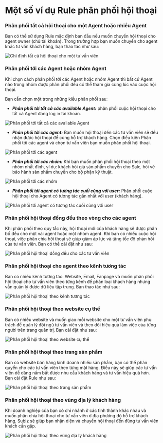 # Một số ví dụ Rule phân phối hội thoại

### Phân phối tất cả hội thoại cho một Agent hoặc nhiều Agent

Bạn có thể sử dụng Rule mặc định ban đầu nếu muốn chuyển hội thoại cho agent owner \(chủ tài khoản\). Trong trường hợp bạn muốn chuyển cho agent khác tư vấn khách hàng, bạn thao tác như sau:

![Ch&#x1EC9; &#x111;&#x1ECB;nh t&#x1EA5;t c&#x1EA3; h&#x1ED9;i tho&#x1EA1;i cho m&#x1ED9;t t&#x1B0; v&#x1EA5;n vi&#xEA;n ](../../../.gitbook/assets/chi-dinh-hoi-thoai-den-mot-tu-van-vien.png)

### Phân phối tới các Agent hoặc nhóm Agent

Khi chọn cách phân phối tới các Agent hoặc nhóm Agent thì bất cứ Agent nào trong nhóm được phân phối đều có thể tham gia cùng lúc vào cuộc hội thoại.

Bạn cần chọn một trong những kiểu phân phối sau:

* _**Phân phối tới tất cả các available Agent:**_ phân phối cuộc hội thoại cho tất cả Agent đang log in tài khoản.

![Ph&#xE2;n ph&#x1ED1;i t&#x1EDB;i t&#x1EA5;t c&#x1EA3; c&#xE1;c available Agent](../../../.gitbook/assets/phan-phoi-hoi-thoai-toi-cac-available-agent.png)

* _**Phân phối tới các agent:**_ Bạn muốn hội thoại đến các tư vấn viên sẽ đều nhận được hội thoại để cùng hỗ trợ khách hàng. Chọn điều kiện Phân phối tới các agent và chọn tư vấn viên bạn muốn phân phối hội thoại. 

![Ph&#xE2;n ph&#x1ED1;i t&#x1EDB;i c&#xE1;c agent](../../../.gitbook/assets/phan-phoi-hoi-thoai-toi-mot-vai-agent-nhat-dinh.png)

* _**Phân phối tới các nhóm:**_ Khi bạn muốn phân phối hội thoại theo một nhóm nhất định, ví dụ: khách hỏi giá sản phẩm chuyển cho Sale, hỏi về bảo hành sản phẩm chuyển cho bộ phận kỹ thuật.

![Ph&#xE2;n ph&#x1ED1;i t&#x1EDB;i c&#xE1;c nh&#xF3;m](../../../.gitbook/assets/phan-phoi-hoi-thoai-toi-mot-nhom-agent.png)

* _**Phân phối tới agent có tương tác cuối cùng với user:**_ Phân phối cuộc hội thoại cho Agent có tương tác gần nhất với user \(khách hàng\).

![Ph&#xE2;n ph&#x1ED1;i t&#x1EDB;i agent c&#xF3; t&#x1B0;&#x1A1;ng t&#xE1;c cu&#x1ED1;i c&#xF9;ng v&#x1EDB;i user](../../../.gitbook/assets/phan-phoi-toi-agent-co-tuong-tac-cuoi-cung-voi-user.png)

### Phân phối hội thoại đồng đều theo vòng cho các agent

Khi phân phối theo quy tắc này, hội thoại mới của khách hàng sẽ được phân bổ đều cho một vài agent hoặc một nhóm agent. Khi bạn có nhiều cuộc hội thoại, việc phân chia hội thoại sẽ giúp giảm áp lực và tăng tốc độ phản hồi của tư vấn viên. Bạn có thể cài đặt như sau:

![Ph&#xE2;n ph&#x1ED1;i h&#x1ED9;i tho&#x1EA1;i &#x111;&#x1ED3;ng &#x111;&#x1EC1;u cho c&#xE1;c t&#x1B0; v&#x1EA5;n vi&#xEA;n](../../../.gitbook/assets/phan-phoi-hoi-thoai-theo-vong.png)

### Phân phối hội thoại cho agent theo kênh tương tác 

Bạn có nhiều kênh tương tác: Website, Email, Fanpage và muốn phân phối hội thoại cho tư vấn viên theo từng kênh để phân loại khách hàng nhưng vẫn quản lý được dữ liệu tập trung. Bạn thao tác như sau:

![Ph&#xE2;n ph&#x1ED1;i h&#x1ED9;i tho&#x1EA1;i theo k&#xEA;nh t&#x1B0;&#x1A1;ng t&#xE1;c ](../../../.gitbook/assets/phan-phoi-hoi-thoai-theo-kenh-fanpage.png)

### Phân phối hội thoại theo website cụ thể 

Bạn có nhiều website và muốn giao mỗi website cho một tư vấn viên phụ trách để quản lý đội ngũ tư vấn viên và theo dõi hiệu quả làm việc của từng người trên trang quản trị. Bạn cài đặt như sau:

![Ph&#xE2;n ph&#x1ED1;i h&#x1ED9;i tho&#x1EA1;i theo website c&#x1EE5; th&#x1EC3; ](../../../.gitbook/assets/phan-phoi-hoi-thoai-theo-url-cua-trang.png)

### Phân phối hội thoại theo trang sản phẩm 

Bạn có website bán hàng kinh doanh nhiều sản phẩm, bạn có thể phân quyền cho các tư vấn viên theo từng mặt hàng. Điều này sẽ giúp các tư vấn viên dễ dàng nắm bắt được nhu cầu khách hàng và tư vấn hiệu quả hơn. Bạn cài đặt Rule như sau:

![Ph&#xE2;n ph&#x1ED1;i h&#x1ED9;i tho&#x1EA1;i theo trang s&#x1EA3;n ph&#x1EA9;m ](../../../.gitbook/assets/rule_san-pham.png)

### Phân phối hội thoại theo vùng địa lý khách hàng 

Khi doanh nghiệp của bạn có chi nhánh ở các tỉnh thành khác nhau và muốn phân chia hội thoại cho tư vấn viên ở địa phương đó hỗ trợ khách hàng, Subiz sẽ giúp bạn nhận diện và chuyển hội thoại đến đúng tư vấn viên khách cần gặp.

![Ph&#xE2;n ph&#x1ED1;i h&#x1ED9;i tho&#x1EA1;i theo v&#xF9;ng &#x111;&#x1ECB;a l&#xFD; kh&#xE1;ch h&#xE0;ng ](../../../.gitbook/assets/rule_thanh-pho.png)

